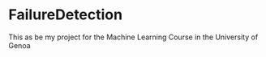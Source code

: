 # FailureDetection
This as be my project for the Machine Learning Course in the University of Genoa 
